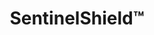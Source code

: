 ---
title: SentinelShield&trade;
subheading: 20-Year Labor and Materials Warranty–$0 for Members*
background_image: /img/sentinel-shield-background.jpg
intro:
  heading: Never Think About Your Roof Again
  text: >-
    Time to replace your roof? Rest easy with SENTINEL's industry-leading 20-year warranty. While most property owners face anxiety over unexpected repairs and hidden costs, our comprehensive coverage protects your investment and your peace of mind. Stop worrying about the next storm or leak and start focusing on what really matters—your business operations. With SentinelShield, you're saving tens of thousands while gaining the confidence that comes with total protection from the unexpected.*
  ctas:
    - text: Get Same-Day Repairs for $299 »
      url: /contact/
  icon: shield-check
  icon_color: dark
table_panels:
  heading: $0 Repairs for 20 Years*
  text: >-
    Rest easy with our industry-leading 20-year warranty, covering 100% of labor and materials, saving tens of thousands so you’re protected from the unexpected.
  ctas:
    - text: Schedule Assessment
      url: /contact/
  items:
    - expense: Labor rate
      cost: $250/hour
    - expense: Emergency call
      cost: $1,000/each
    - expense: Internal drain repairs
      cost: $2,500-$10,000
    - expense: Major leak repair
      cost: $5,000-$15,000
    - expense: Insulation replacement
      cost: $8,000-$25,000
    - expense: Structural deck repair
      cost: $15,000-$30,000
    - expense: Partial roof section
      cost: $20,000-$50,000
dual_panels:
  - heading: Other warranties letting you down?
    image: /img/worker-on-roof.jpg
    image_alt: Worker on roof
    color: dark
    items:
      - Most warranties cover materials only–you still pay all labor
      - Some cover labor–but only for the first 3-5 years
      - Hidden requirements designed to void your warranty
      - Coverage decreases over time–when you need it most
  - heading: You’re Completely Covered&trade;
    image: /img/man-on-roof.jpg
    image_alt: Man installing shingles
    color: dark
    items:
      - 100% labor coverage for full 20 years–no declining benefits*
      - 100% materials coverage–even for aging systems*
      - No confusing fine print or unexpected exclusions
      - Fully transferable if you sell your property, enhancing resale*
fine_print: true
cta:
  heading: Included at No Additional Cost
  text: >-
    SentinelSmart members get this industry-leading warranty with all full roof replacements. Plus, start earning 100% of membership fees and repairs toward future replacement or spray coating–up to $50,000.
  ctas:
    - text: Schedule Assessment
      url: /contact/
---
